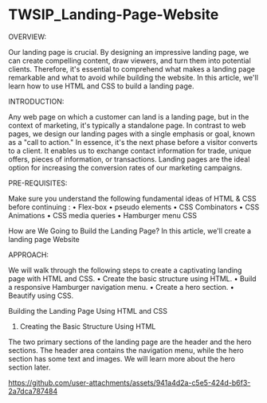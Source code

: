 # TWSIP_Landing-Page-Website

OVERVIEW:

Our landing page is crucial. By designing an impressive landing page, we can create compelling content, draw viewers, and turn them into potential clients. Therefore, it's essential to comprehend what makes a landing page remarkable and what to avoid while building the website.
In this article, we'll learn how to use HTML and CSS to build a landing page.

INTRODUCTION:

Any web page on which a customer can land is a landing page, but in the context of marketing, it's typically a standalone page. In contrast to web pages, we design our landing pages with a single emphasis or goal, known as a "call to action." In essence, it's the next phase before a visitor converts to a client. It enables us to exchange contact information for trade, unique offers, pieces of information, or transactions. Landing pages are the ideal option for increasing the conversion rates of our marketing campaigns.

PRE-REQUISITES:

Make sure you understand the following fundamental ideas of HTML & CSS before continuing :
•	Flex-box
•	pseudo elements
•	CSS Combinators
•	CSS Animations
•	CSS media queries
•	Hamburger menu CSS

How are We Going to Build the Landing Page?
In this article, we'll create a landing page Website

APPROACH:

We will walk through the following steps to create a captivating landing page with HTML and CSS.
•	Create the basic structure using HTML.
•	Build a responsive Hamburger navigation menu.
•	Create a hero section.
•	Beautify using CSS.

Building the Landing Page Using HTML and CSS

1. Creating the Basic Structure Using HTML
   
The two primary sections of the landing page are the header and the hero sections. The header area contains the navigation menu, while the hero section has some text and images. We will learn more about the hero section later.

https://github.com/user-attachments/assets/941a4d2a-c5e5-424d-b6f3-2a7dca787484








